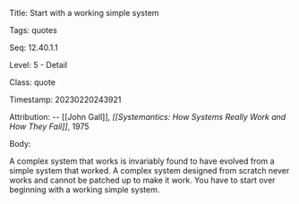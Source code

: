 Title:  Start with a working simple system

Tags:   quotes

Seq:    12.40.1.1

Level:  5 - Detail

Class:  quote

Timestamp: 20230220243921

Attribution: -- [[John Gall]], *[[Systemantics: How Systems Really Work and How They Fail]]*, 1975

Body:

A complex system that works is invariably found to have evolved from a simple system that worked. A complex system designed from scratch never works and cannot be patched up to make it work. You have to start over beginning with a working simple system.

